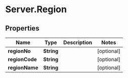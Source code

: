 # Server.Region

## Properties
Name | Type | Description | Notes
------------ | ------------- | ------------- | -------------
**regionNo** | **String** |  | [optional] 
**regionCode** | **String** |  | [optional] 
**regionName** | **String** |  | [optional] 


